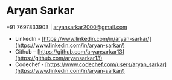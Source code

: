# **Aryan Sarkar**
+91 7697833903 | [aryansarkar2000@gmail.com](mailto:aryansarkar2000@gmail.com)

* LinkedIn - [https://www.linkedin.com/in/aryan-sarkar/](https://www.linkedin.com/in/aryan-sarkar/)
* Github – [https://github.com/aryansarkar13](https://github.com/aryansarkar13)
* Codechef - [https://www.codechef.com/users/aryan_sarkar](https://www.linkedin.com/in/aryan-sarkar/)
